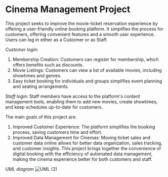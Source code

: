 # Cinema Management Project

This project seeks to improve the movie-ticket reservation experience by offering a user-friendly online booking platform. It simplifies the process for customers, offering convenient features and a smooth user experience.
Users can log in either as a Customer or as Staff.

*Customer login*:
1.	Membership Creation: Customers can register for membership, which offers benefits such as discounts.
2.	Movie Listings: Customers can view a list of available movies, including showtimes and genres.
3.	Easy ticket booking for individuals and groups simplifies event planning and seating arrangements.

*Staff login*: 
Staff members have access to the platform's content management tools, enabling them to add new movies, create showtimes, and keep schedules up-to-date for customers.

The main goals of this project are:
1.	Improved Customer Experience: The platform simplifies the booking process, saving customers time and effort.
2.	Improved Data Management for Cinemas: Moving ticket sales and customer data online allows for better data organization, sales tracking, and customer insights.
This project brings together the convenience of digital booking with the efficiency of automated data management, making the cinema experience better for both customers and staff.

*UML diagram*
![UML (2)](https://github.com/user-attachments/assets/780dfa6a-53b5-4495-82af-f270cf43f957)


